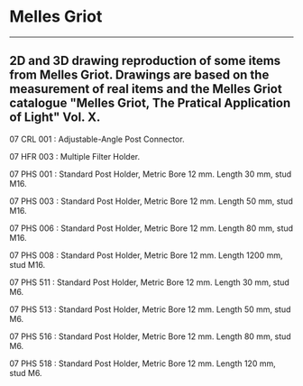 # Melles Griot
-------

2D and 3D drawing reproduction of some items from Melles Griot.
Drawings are based on the measurement of real items and the Melles Griot catalogue "Melles Griot, The Pratical Application of Light" Vol. X.
-------

07 CRL 001 : Adjustable-Angle Post Connector.

07 HFR 003 : Multiple Filter Holder.

07 PHS 001 : Standard Post Holder, Metric Bore 12 mm. Length 30 mm, stud M16.

07 PHS 003 : Standard Post Holder, Metric Bore 12 mm. Length 50 mm, stud M16.

07 PHS 006 : Standard Post Holder, Metric Bore 12 mm. Length 80 mm, stud M16.

07 PHS 008 : Standard Post Holder, Metric Bore 12 mm. Length 1200 mm, stud M16.

07 PHS 511 : Standard Post Holder, Metric Bore 12 mm. Length 30 mm, stud M6.

07 PHS 513 : Standard Post Holder, Metric Bore 12 mm. Length 50 mm, stud M6.

07 PHS 516 : Standard Post Holder, Metric Bore 12 mm. Length 80 mm, stud M6.

07 PHS 518 : Standard Post Holder, Metric Bore 12 mm. Length 120 mm, stud M6.
